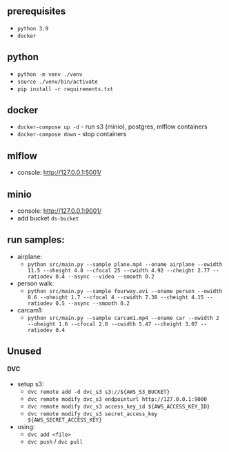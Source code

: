 ## prerequisites
* `python 3.9`
* `docker`

## python
* `python -m venv ./venv`
* `source ./venv/bin/activate`
* `pip install -r requirements.txt`

## docker
* `docker-compose up -d` - run s3 (minio), postgres, mlflow containers
* `docker-compose down` - stop containers

## mlflow
* console: http://127.0.0.1:5001/

## minio
* console: http://127.0.0.1:9001/
* add bucket `ds-bucket`

## run samples:
* airplane:
  * `python src/main.py --sample plane.mp4 --oname airplane --owidth 11.5 --oheight 4.8 --cfocal 25 --cwidth 4.92 --cheight 2.77 --ratiodev 0.4 --async --video --smooth 0.2`
* person walk:
  * `python src/main.py --sample fourway.avi --oname person --owidth 0.6 --oheight 1.7 --cfocal 4 --cwidth 7.38 --cheight 4.15 --ratiodev 0.5 --async --smooth 0.2`
* carcam1:
  * `python src/main.py --sample carcam1.mp4 --oname car --owidth 2 --oheight 1.6 --cfocal 2.8 --cwidth 5.47 --cheight 3.07 --ratiodev 0.4`

## Unused
  #### DVC
  * setup s3:
    * `dvc remote add -d dvc_s3 s3://${AWS_S3_BUCKET}`
    * `dvc remote modify dvc_s3 endpointurl http://127.0.0.1:9000`
    * `dvc remote modify dvc_s3 access_key_id ${AWS_ACCESS_KEY_ID}`
    * `dvc remote modify dvc_s3 secret_access_key ${AWS_SECRET_ACCESS_KEY}`
  * using:
    * `dvc add <file>`
    * `dvc push` / `dvc pull`
